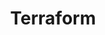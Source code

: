 ---
layout: game
title:  "Terraform"
location: Games/Terraform.html
width: 960
height: 600
desc: "Your ship crash lands on a small planet. Use its resources to create buildings and grow your colony. But be careful at night, when the creatures come out to play."
time: 72 hours
made: Ludum Dare 38
jampage: https://ldjam.com/events/ludum-dare/38/terraform
display-order: 4
music:
    1: "Small is a Distant Space Away"	
    2: "Midday Mining"
    3: "Pomerania"
---